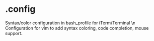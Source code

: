 .config
=======

Syntax/color configuration in bash_profile for iTerm/Terminal  \n
Configuration for vim to add syntax coloring, code completion, mouse support.
